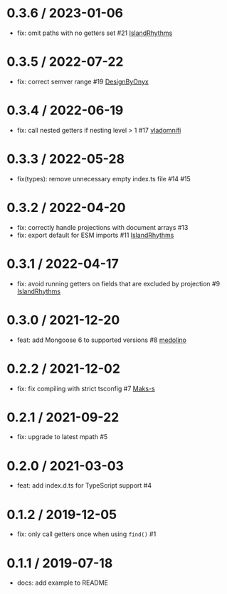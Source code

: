 0.3.6 / 2023-01-06
==================
 * fix: omit paths with no getters set #21 [IslandRhythms](https://github.com/IslandRhythms)

0.3.5 / 2022-07-22
==================
 * fix: correct semver range #19 [DesignByOnyx](https://github.com/DesignByOnyx)

0.3.4 / 2022-06-19
==================
 * fix: call nested getters if nesting level > 1 #17 [vladomnifi](https://github.com/vladomnifi)

0.3.3 / 2022-05-28
==================
 * fix(types): remove unnecessary empty index.ts file #14 #15

0.3.2 / 2022-04-20
==================
 * fix: correctly handle projections with document arrays #13
 * fix: export default for ESM imports #11 [IslandRhythms](https://github.com/IslandRhythms)

0.3.1 / 2022-04-17
==================
 * fix: avoid running getters on fields that are excluded by projection #9 [IslandRhythms](https://github.com/IslandRhythms)

0.3.0 / 2021-12-20
==================
 * feat: add Mongoose 6 to supported versions #8 [medolino](https://github.com/medolino)

0.2.2 / 2021-12-02
==================
 * fix: fix compiling with strict tsconfig #7 [Maks-s](https://github.com/Maks-s)

0.2.1 / 2021-09-22
==================
 * fix: upgrade to latest mpath #5

0.2.0 / 2021-03-03
==================
 * feat: add index.d.ts for TypeScript support #4

0.1.2 / 2019-12-05
==================
 * fix: only call getters once when using `find()` #1

0.1.1 / 2019-07-18
==================
 * docs: add example to README
